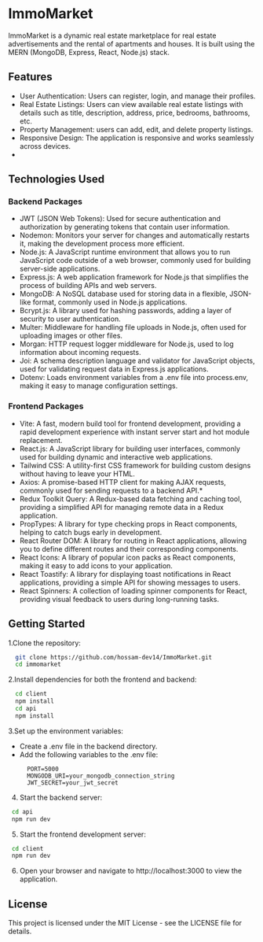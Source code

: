 # ImmoMarket
ImmoMarket is a dynamic real estate marketplace for real estate advertisements and the rental of apartments and houses. It is built using the MERN (MongoDB, Express, React, Node.js) stack.

## Features

 * User Authentication: Users can register, login, and manage their profiles.
 * Real Estate Listings: Users can view available real estate listings with details such as title, description, address, price, bedrooms, bathrooms, etc.
 * Property Management: users can add, edit, and delete property listings.
 * Responsive Design: The application is responsive and works seamlessly across devices.
 * 


## Technologies Used
### Backend Packages
* JWT (JSON Web Tokens): Used for secure authentication and authorization by generating tokens that contain user information.
* Nodemon: Monitors your server for changes and automatically restarts it, making the development process more efficient.
* Node.js: A JavaScript runtime environment that allows you to run JavaScript code outside of a web browser, commonly used for building server-side applications.
* Express.js: A web application framework for Node.js that simplifies the process of building APIs and web servers.
* MongoDB: A NoSQL database used for storing data in a flexible, JSON-like format, commonly used in Node.js applications.
* Bcrypt.js: A library used for hashing passwords, adding a layer of security to user authentication.
* Multer: Middleware for handling file uploads in Node.js, often used for uploading images or other files.
* Morgan: HTTP request logger middleware for Node.js, used to log information about incoming requests.
* Joi: A schema description language and validator for JavaScript objects, used for validating request data in Express.js applications.
* Dotenv: Loads environment variables from a .env file into process.env, making it easy to manage configuration settings.


### Frontend Packages
* Vite: A fast, modern build tool for frontend development, providing a rapid development experience with instant server start and hot module replacement.
* React.js: A JavaScript library for building user interfaces, commonly used for building dynamic and interactive web applications.
* Tailwind CSS: A utility-first CSS framework for building custom designs without having to leave your HTML.
* Axios: A promise-based HTTP client for making AJAX requests, commonly used for sending requests to a backend API.*
* Redux Toolkit Query: A Redux-based data fetching and caching tool, providing a simplified API for managing remote data in a Redux application.
* PropTypes: A library for type checking props in React components, helping to catch bugs early in development.
* React Router DOM: A library for routing in React applications, allowing you to define different routes and their corresponding components.
* React Icons: A library of popular icon packs as React components, making it easy to add icons to your application.
* React Toastify: A library for displaying toast notifications in React applications, providing a simple API for showing messages to users.
* React Spinners: A collection of loading spinner components for React, providing visual feedback to users during long-running tasks.


## Getting Started

1.Clone the repository:
  ```bash
    git clone https://github.com/hossam-dev14/ImmoMarket.git
    cd immomarket
  ```
2.Install dependencies for both the frontend and backend:
  ```bash
    cd client
    npm install
    cd api
    npm install
  ```

3.Set up the environment variables:
* Create a .env file in the backend directory.
* Add the following variables to the .env file:
  ```
    PORT=5000
    MONGODB_URI=your_mongodb_connection_string
    JWT_SECRET=your_jwt_secret
  ```

4. Start the backend server:
  ```bash
   cd api
   npm run dev
  ```

5. Start the frontend development server:
  ```bash
   cd client
   npm run dev
  ```

6. Open your browser and navigate to http://localhost:3000 to view the application.


## License
This project is licensed under the MIT License - see the LICENSE file for details.
